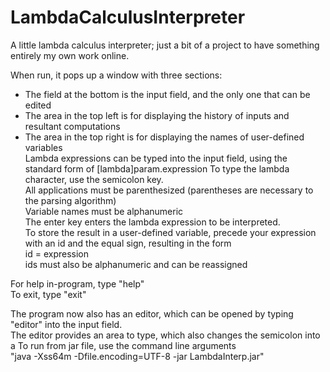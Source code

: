 LambdaCalculusInterpreter
=========================

A little lambda calculus interpreter; just a bit of a project to have something entirely my own work online.  

When run, it pops up a window with three sections:
- The field at the bottom is the input field, and the only one that can be 
edited
- The area in the top left is for displaying the history of inputs and resultant
computations
- The area in the top right is for displaying the names of user-defined
variables  
Lambda expressions can be typed into the input field, using the standard form of
[lambda]param.expression
To type the lambda character, use the semicolon key.  
All applications must be parenthesized (parentheses are necessary to the
parsing algorithm)  
Variable names must be alphanumeric  
The enter key enters the lambda expression to be interpreted.  
To store the result in a user-defined variable, precede your expression with an id and the equal sign, resulting in the form  
  id = expression  
ids must also be alphanumeric and can be reassigned  

For help in-program, type "help"  
To exit, type "exit"  

The program now also has an editor, which can be opened by typing "editor"
into the input field.  
The editor provides an area to type, which also changes the semicolon into a
To run from jar file, use the command line arguments  
"java -Xss64m -Dfile.encoding=UTF-8 -jar LambdaInterp.jar"
